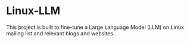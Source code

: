 # Linux-LLM
This project is built to fine-tune a Large Language Model (LLM) on Linux mailing list and relevant blogs and websites.
